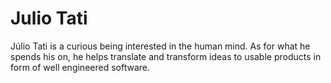 # Julio Tati

Júlio Tati is a curious being interested in the human mind. As for what he spends his on, he helps translate and transform ideas to usable products in form of well engineered software.
